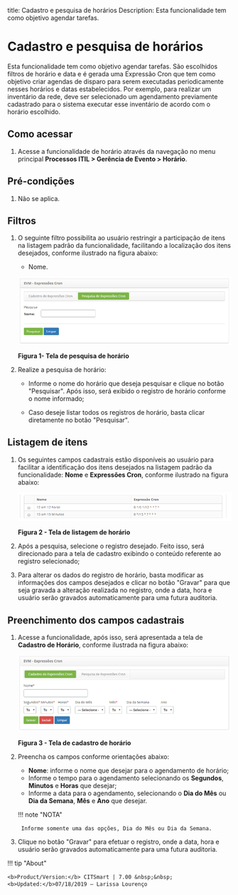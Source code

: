 title: Cadastro e pesquisa de horários
Description: Esta funcionalidade tem como objetivo agendar tarefas.
# Cadastro e pesquisa de horários

Esta funcionalidade tem como objetivo agendar tarefas. São escolhidos filtros de horário e data e é gerada uma 
Expressão Cron que tem como objetivo criar agendas de disparo para serem executadas periodicamente nesses horários e 
datas estabelecidos. Por exemplo, para realizar um inventário da rede, deve ser selecionado um agendamento previamente
cadastrado para o sistema executar esse inventário de acordo com o horário escolhido.

Como acessar
--------------

1. Acesse a funcionalidade de horário através da navegação no menu principal **Processos ITIL > Gerência de Evento > Horário**.

Pré-condições
---------------

1. Não se aplica.

Filtros
---------

1. O seguinte filtro possibilita ao usuário restringir a participação de itens na listagem padrão da funcionalidade, facilitando
a localização dos itens desejados, conforme ilustrado na figura abaixo:

    - Nome.
    
    ![Pesquisa](images/horario.img1.png)
    
    **Figura 1- Tela de pesquisa de horário**
    
2. Realize a pesquisa de horário:

    - Informe o nome do horário que deseja pesquisar e clique no botão "Pesquisar". Após isso, será exibido o registro de horário 
    conforme o nome informado;
    
    - Caso deseje listar todos os registros de horário, basta clicar diretamente no botão "Pesquisar".
    
Listagem de itens
-------------------

1. Os seguintes campos cadastrais estão disponíveis ao usuário para facilitar a identificação dos itens desejados na listagem 
padrão da funcionalidade: **Nome** e **Expressões Cron**, conforme ilustrado na figura abaixo:

    ![Listagem](images/horario.img2.png)
    
    **Figura 2 - Tela de listagem de horário**
    
2. Após a pesquisa, selecione o registro desejado. Feito isso, será direcionado para a tela de cadastro exibindo o conteúdo 
referente ao registro selecionado;

3. Para alterar os dados do registro de horário, basta modificar as informações dos campos desejados e clicar no botão "Gravar" 
para que seja gravada a alteração realizada no registro, onde a data, hora e usuário serão gravados automaticamente para uma 
futura auditoria.

Preenchimento dos campos cadastrais
-------------------------------------

1. Acesse a funcionalidade, após isso, será apresentada a tela de **Cadastro de Horário**, conforme ilustrada na figura abaixo:

    ![Cadastro](images/horario.img3.png)
    
    **Figura 3 - Tela de cadastro de horário**
    
2. Preencha os campos conforme orientações abaixo:

    - **Nome**: informe o nome que desejar para o agendamento de horário;
    - Informe o tempo para o agendamento selecionando os **Segundos**, **Minutos** e **Horas** que desejar;
    - Informe a data para o agendamento, selecionando o **Dia do Mês** ou **Dia da Semana**, **Mês** e **Ano** que desejar.
    
    !!! note "NOTA"
    
        Informe somente uma das opções, Dia do Mês ou Dia da Semana.
        
3. Clique no botão "Gravar" para efetuar o registro, onde a data, hora e usuário serão gravados automaticamente para uma futura 
auditoria.

!!! tip "About"

    <b>Product/Version:</b> CITSmart | 7.00 &nbsp;&nbsp;
    <b>Updated:</b>07/18/2019 – Larissa Lourenço
